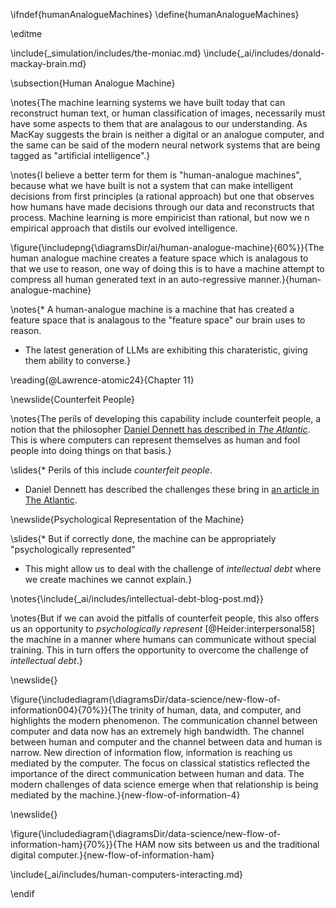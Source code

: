 \ifndef{humanAnalogueMachines}
\define{humanAnalogueMachines}

\editme

\include{_simulation/includes/the-moniac.md}
\include{_ai/includes/donald-mackay-brain.md}

\subsection{Human Analogue Machine}

\notes{The machine learning systems we have built today that can reconstruct human text, or human classification of images, necessarily must have some aspects to them that are analagous to our understanding. As MacKay suggests the brain is neither a digital or an analogue computer, and the same can be said of the modern neural network systems that are being tagged as "artificial intelligence".}

\notes{I believe a better term for them is "human-analogue machines", because what we have built is not a system that can make intelligent decisions from first principles (a rational approach) but one that observes how humans have made decisions through our data and reconstructs that process. Machine learning is more empiricist than rational, but now we n empirical approach that distils our evolved intelligence.

\figure{\includepng{\diagramsDir/ai/human-analogue-machine}{60%}}{The human analogue machine creates a feature space which is analagous to that we use to reason, one way of doing this is to have a machine attempt to compress all human generated text in an auto-regressive manner.}{human-analogue-machine}

\notes{* A human-analogue machine is a machine that has created a feature space that is analagous to the "feature space" our brain uses to reason.

* The latest generation of LLMs are exhibiting this charateristic, giving them ability to converse.}

\reading{@Lawrence-atomic24}{Chapter 11}

\newslide{Counterfeit People}

\notes{The perils of developing this capability include counterfeit people, a notion that the philosopher [Daniel Dennett has described in *The Atlantic*](https://www.theatlantic.com/technology/archive/2023/05/problem-counterfeit-people/674075/). This is where computers can represent themselves as human and fool people into doing things on that basis.}

\slides{* Perils of this include *counterfeit people*.
* Daniel Dennett has described the challenges these bring in [an article in The Atlantic](https://www.theatlantic.com/technology/archive/2023/05/problem-counterfeit-people/674075/).

\newslide{Psychological Representation of the Machine}

\slides{* But if correctly done, the machine can be appropriately "psychologically represented"

* This might allow us to deal with the challenge of *intellectual debt* where we create machines we cannot explain.}

\notes{\include{_ai/includes/intellectual-debt-blog-post.md}}

\notes{But if we can avoid the pitfalls of counterfeit people, this also offers us an opportunity to *psychologically represent* [@Heider:interpersonal58] the machine in a manner where humans can communicate without special training. This in turn offers the opportunity to overcome the challenge of *intellectual debt*.}

\newslide{}

\figure{\includediagram{\diagramsDir/data-science/new-flow-of-information004}{70%}}{The trinity of human, data, and computer, and highlights the modern phenomenon. The communication channel between computer and data now has an extremely high bandwidth. The channel between human and computer and the channel between data and human is narrow. New direction of information flow, information is reaching us mediated by the computer. The focus on classical statistics reflected the importance of the direct communication between human and data. The modern challenges of data science emerge when that relationship is being mediated by the machine.}{new-flow-of-information-4}

\newslide{}

\figure{\includediagram{\diagramsDir/data-science/new-flow-of-information-ham}{70%}}{The HAM now sits between us and the traditional digital computer.}{new-flow-of-information-ham}


\include{_ai/includes/human-computers-interacting.md}


\endif

